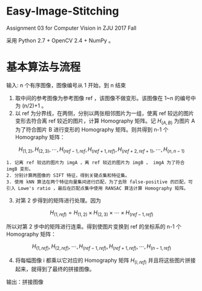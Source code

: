 # Easy-Image-Stitching
Assignment 03 for Computer Vision in ZJU 2017 Fall

采用 Python 2.7 + OpenCV 2.4 + NumPy 。

 <script type="text/x-mathjax-config">
      MathJax.Hub.Config({
      extensions: ["tex2jax.js"],
      jax: ["input/TeX", "output/HTML-CSS"],
      tex2jax: {
        inlineMath: [ ['$','$'], ["\\(","\\)"] ],
        displayMath: [ ['$$','$$'], ["\\[","\\]"] ],
        processEscapes: true
      },
      "HTML-CSS": { availableFonts: ["TeX"] }
      });
</script>
<script src='https://cdnjs.cloudflare.com/ajax/libs/mathjax/2.7.2/MathJax.js?config=TeX-MML-AM_CHTML'></script>

# 基本算法与流程
输入: n 个有序图像，图像编号从 1 开始，到 n 结束
1. 取中间的参考图像为参考图像 ref ，该图像不做变形。该图像在 1~n 的编号中为 (n/2)+1 。
2. 以 ref 为分界线，在两侧，分别以两张相邻图片为一组，使离 ref 较远的图片变形去符合离 ref 较近的图片，计算 Homography 矩阵。记 $H_{(A, B)}$ 为图片 A 为了符合图片 B 进行变形的 Homography 矩阵。则共得到 n-1 个 Homography 矩阵：

$$
H_{(1,2)}, H_{(2,3)}, \cdots, H_{(ref-1, ref}, H_{(ref+1, ref)}, H_{(ref+2, ref+1)}, \cdots ,H_{(n, n-1)}
$$

    1. 记离 ref 较远的图片为 imgA ，离 ref 较近的图片为 imgB ， imgA 为了符合 imgB 变形。
    2. 分别计算两图像的 SIFT 特征，得到关键点集和特征集。
    3. 使用 kNN 算法在两个特征向量集间进行匹配，为了去除 false-positive 的匹配，可引入 Lowe's ratio ，最后在匹配点集中使用 RANSAC 算法计算 Homography 矩阵。
    
3. 对第 2 步得到的矩阵进行处理。因为

$$
H_{(1, ref)}=H_{(1,2)} \times H_{(2,3)} \times \cdots \times H_{(ref-1, ref)}
$$

所以对第 2 步中的矩阵进行连乘。得到使图片变换到 ref 的坐标系的 n-1 个 Homography 矩阵：

$$
H_{(1, ref)}, H_{(2, ref)}, \cdots, H_{(ref-1, ref)}, H_{(ref+1, ref)}, \cdots, H_{(n-1, ref)}
$$

4. 将每幅图像 i 都乘以它对应的 Homography 矩阵 $H_{(i, ref)}$ 并且将这些图片拼接起来，就得到了最终的拼接图像。

输出：拼接图像
